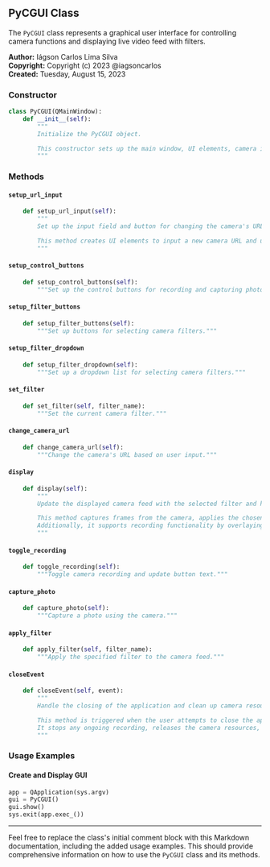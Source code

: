 ## PyCGUI Class

The `PyCGUI` class represents a graphical user interface for controlling camera functions and displaying live video feed with filters.

**Author:** Iágson Carlos Lima Silva  
**Copyright:** Copyright (c) 2023 @iagsoncarlos  
**Created:** Tuesday, August 15, 2023

### Constructor

```python
class PyCGUI(QMainWindow):
    def __init__(self):
        """
        Initialize the PyCGUI object.

        This constructor sets up the main window, UI elements, camera instance, and event handlers.
        """
```

### Methods

#### `setup_url_input`

```python
    def setup_url_input(self):
        """
        Set up the input field and button for changing the camera's URL.

        This method creates UI elements to input a new camera URL and updates the camera source accordingly.
        """
```

#### `setup_control_buttons`

```python
    def setup_control_buttons(self):
        """Set up the control buttons for recording and capturing photos."""
```

#### `setup_filter_buttons`

```python
    def setup_filter_buttons(self):
        """Set up buttons for selecting camera filters."""
```

#### `setup_filter_dropdown`

```python
    def setup_filter_dropdown(self):
        """Set up a dropdown list for selecting camera filters."""
```

#### `set_filter`

```python
    def set_filter(self, filter_name):
        """Set the current camera filter."""
```

#### `change_camera_url`

```python
    def change_camera_url(self):
        """Change the camera's URL based on user input."""
```

#### `display`

```python
    def display(self):
        """
        Update the displayed camera feed with the selected filter and handle recording indicators.

        This method captures frames from the camera, applies the chosen filter, and displays the video feed.
        Additionally, it supports recording functionality by overlaying a "REC" indicator on the frame.
        """
```

#### `toggle_recording`

```python
    def toggle_recording(self):
        """Toggle camera recording and update button text."""
```

#### `capture_photo`

```python
    def capture_photo(self):
        """Capture a photo using the camera."""
```

#### `apply_filter`

```python
    def apply_filter(self, filter_name):
        """Apply the specified filter to the camera feed."""
```

#### `closeEvent`

```python
    def closeEvent(self, event):
        """
        Handle the closing of the application and clean up camera resources.

        This method is triggered when the user attempts to close the application.
        It stops any ongoing recording, releases the camera resources, and allows the application to close gracefully.
        """
```

### Usage Examples

#### Create and Display GUI

```python
app = QApplication(sys.argv)
gui = PyCGUI()
gui.show()
sys.exit(app.exec_())
```

---

Feel free to replace the class's initial comment block with this Markdown documentation, including the added usage examples. This should provide comprehensive information on how to use the `PyCGUI` class and its methods.